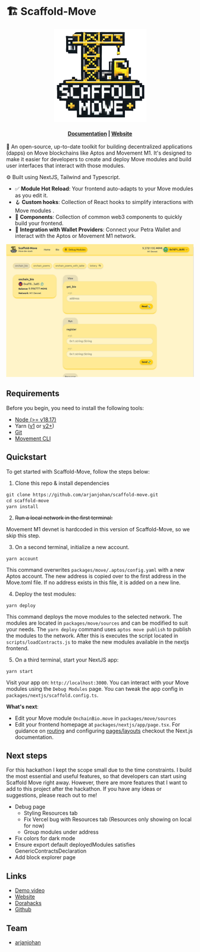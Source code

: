 # 🏗 Scaffold-Move

<div align="center">

![logo](/assets/logo_small.png)
<h4 align="center">
  <a href="https://github.com/arjanjohan/scaffold-move">Documentation</a> |
  <a href="https://scaffold-move-chi.vercel.app/">Website</a>
</h4>
</div>

🧪 An open-source, up-to-date toolkit for building decentralized applications (dapps) on Move blockchains like Aptos and Movement M1. It's designed to make it easier for developers to create and deploy Move modules and build user interfaces that interact with those modules.

⚙️ Built using NextJS, Tailwind and Typescript.

- ✅ **Module Hot Reload**: Your frontend auto-adapts to your Move modules as you edit it.
- 🪝 **Custom hooks**: Collection of React hooks to simplify interactions with Move modules .
- 🧱 **Components**: Collection of common web3 components to quickly build your frontend.
- 🔐 **Integration with Wallet Providers**: Connect your Petra Wallet and interact with the Aptos or Movement M1 network.

![Debug Modules tab](assets/debug.png)

## Requirements

Before you begin, you need to install the following tools:

- [Node (>= v18.17)](https://nodejs.org/en/download/)
- Yarn ([v1](https://classic.yarnpkg.com/en/docs/install/) or [v2+](https://yarnpkg.com/getting-started/install))
- [Git](https://git-scm.com/downloads)
- [Movement CLI](https://aptos.dev/en/build/cli)

## Quickstart

To get started with Scaffold-Move, follow the steps below:

1. Clone this repo & install dependencies

```
git clone https://github.com/arjanjohan/scaffold-move.git
cd scaffold-move
yarn install
```

2. ~~Run a local network in  the first terminal:~~

<!-- ```
yarn chain
``` -->

Movement M1 devnet is hardcoded in this version of Scaffold-Move, so we skip this step.

3. On a second terminal, initialize a new account.

```
yarn account
```

This command overwrites `packages/move/.aptos/config.yaml` with a new Aptos account. The new address is copied over to the first address in the Move.toml file. If no address exists in this file, it is added on a new line.

4. Deploy the test modules:

```
yarn deploy
```

This command deploys the move modules to the selected network. The modules are located in `packages/move/sources` and can be modified to suit your needs. The `yarn deploy` command uses `aptos move publish` to publish the modules to the network. After this is executes the script located in `scripts/loadContracts.js` to make the new modules available in the nextjs frontend.

5. On a third terminal, start your NextJS app:

```
yarn start
```

Visit your app on: `http://localhost:3000`. You can interact with your Move modules using the `Debug Modules` page. You can tweak the app config in `packages/nextjs/scaffold.config.ts`.

**What's next**:

- Edit your Move module `OnchainBio.move` in `packages/move/sources`
- Edit your frontend homepage at `packages/nextjs/app/page.tsx`. For guidance on [routing](https://nextjs.org/docs/app/building-your-application/routing/defining-routes) and configuring [pages/layouts](https://nextjs.org/docs/app/building-your-application/routing/pages-and-layouts) checkout the Next.js documentation.
<!-- - Edit your Move modules test in: `packages/hardhat/test`. To run test use `yarn hardhat:test` -->

## Next steps

For this hackathon I kept the scope small due to the time constraints. I build the most essential and useful features, so that developers can start using Scaffold Move right away. However, there are more features that I want to add to this project after the hackathon. If you have any ideas or suggestions, please reach out to me!

- Debug page
  - Styling Resources tab
  - Fix Vercel bug with Resources tab (Resources only showing on local for now)
  - Group modules under address
- Fix colors for dark mode
- Ensure export default deployedModules satisfies GenericContractsDeclaration
- Add block explorer page

## Links

- [Demo video](https://www.loom.com/share/4491aa1f222e409782a5ede3a7ac5cb0)
- [Website](https://scaffold-move-chi.vercel.app/)
- [Dorahacks](https://dorahacks.io/buidl/13953)
- [Github](https://github.com/arjanjohan/scaffold-move)

## Team

- [arjanjohan](https://x.com/arjanjohan/)
